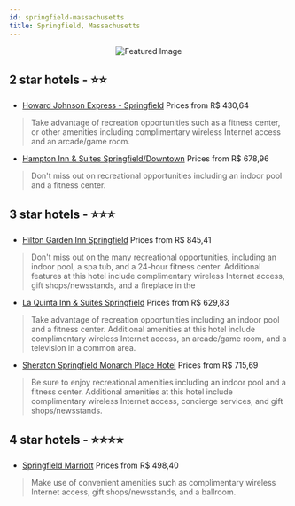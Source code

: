 ```yaml
---
id: springfield-massachusetts
title: Springfield, Massachusetts
---
```


<center><img src="https://i.travelapi.com/hotels/1000000/900000/892100/892040/d21fdaf5_z.jpg" alt="Featured Image" /></center>


##  2 star hotels - ⭐️⭐️

-    [Howard Johnson Express - Springfield](https://us.hurb.com/hotels/springfield/howard-johnson-express-springfield-JNP-JP766110?cmp=18055) Prices from R$ 430,64
   > Take advantage of recreation opportunities such as a fitness center, or other amenities including complimentary wireless Internet access and an arcade/game room.
-    [Hampton Inn & Suites Springfield/Downtown](https://us.hurb.com/hotels/springfield/hampton-inn-suites-springfield-downtown-JNP-JP570586?cmp=18055) Prices from R$ 678,96
   > Don't miss out on recreational opportunities including an indoor pool and a fitness center.

##  3 star hotels - ⭐️⭐️⭐️

-    [Hilton Garden Inn Springfield](https://us.hurb.com/hotels/springfield/hilton-garden-inn-springfield-JNP-JP975031?cmp=18055) Prices from R$ 845,41
   > Don't miss out on the many recreational opportunities, including an indoor pool, a spa tub, and a 24-hour fitness center. Additional features at this hotel include complimentary wireless Internet access, gift shops/newsstands, and a fireplace in the 
-    [La Quinta Inn & Suites Springfield](https://us.hurb.com/hotels/springfield/la-quinta-inn-suites-springfield-JNP-JP760922?cmp=18055) Prices from R$ 629,83
   > Take advantage of recreation opportunities including an indoor pool and a fitness center. Additional amenities at this hotel include complimentary wireless Internet access, an arcade/game room, and a television in a common area.
-    [Sheraton Springfield Monarch Place Hotel](https://us.hurb.com/hotels/springfield/sheraton-springfield-monarch-place-hotel-JNP-JP343156?cmp=18055) Prices from R$ 715,69
   > Be sure to enjoy recreational amenities including an indoor pool and a fitness center. Additional amenities at this hotel include complimentary wireless Internet access, concierge services, and gift shops/newsstands.

##  4 star hotels - ⭐️⭐️⭐️⭐️

-    [Springfield Marriott](https://us.hurb.com/hotels/springfield/springfield-marriott-JNP-JP086874?cmp=18055) Prices from R$ 498,40
   > Make use of convenient amenities such as complimentary wireless Internet access, gift shops/newsstands, and a ballroom.
